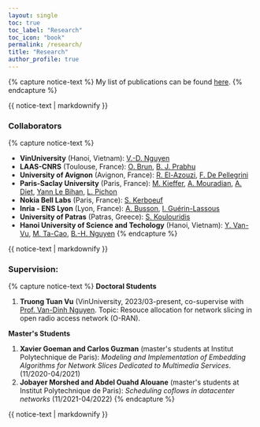 ```yaml
---
layout: single
toc: true
toc_label: "Research"
toc_icon: "book"
permalink: /research/
title: "Research"
author_profile: true
---
```



<!-- ### Research interests
{% capture notice-text %}
* Management of coflows in datacenters: scheduling and resource allocation
* Network slicing in 5G and beyond 
* Network function virtualization and softwared defined networking
* Opimisation of resource allocation and provisioning
* Quality of multimedia services, *e.g.*, adaptive video streaming
* Modeling of integer linear program (ILP) and design of heuristics for network optimization problems
{% endcapture %}

<div class="notice--success">
  {{ notice-text | markdownify }}
</div> -->

{% capture notice-text %}
My list of publications can be found [here](https://luuquangtrung.github.io/publications/).
{% endcapture %}

<div class="notice--warning">
  {{ notice-text | markdownify }}
</div>

### Collaborators
{% capture notice-text %}
* **VinUniversity** (Hanoi, Vietnam): [V.-D. Nguyen](https://vinuni.edu.vn/people/nguyen-van-dinh-phd/)
* **LAAS-CNRS** (Toulouse, France): [O. Brun](https://homepages.laas.fr/brun/), [B. J. Prabhu](https://homepages.laas.fr/bala/)
* **University of Avignon** (Avignon, France): [‪R. El-Azouzi‬](http://scholar.google.com/citations?user=Tvto5qkAAAAJ&hl=en), [F. De Pellegrini](https://scholar.google.com/citations?user=EYyOnEkAAAAJ&hl=en)
* **Paris-Saclay University** (Paris, France): [M. Kieffer](https://l2s.centralesupelec.fr/u/kieffer-michel), [A. Mouradian](https://scholar.google.com/citations?hl=fr&user=ADWSU9YAAAAJ&view_op=list_works&sortby=pubdate), [A. Diet](https://cv.archives-ouvertes.fr/antoine-diet), [Yann Le Bihan](http://lgep.geeps.centralesupelec.fr/index.php?page=yann-le-bihan), [L. Pichon](http://lgep.geeps.centralesupelec.fr/index.php?page=lionel-pichon)
* **Nokia Bell Labs** (Paris, France): [S. Kerboeuf](https://www.researchgate.net/profile/Sylvaine-Kerboeuf)
* **Inria - ENS Lyon** (Lyon, France): [A. Busson](http://www.anthonybusson.fr/), [I. Guérin-Lassous](http://perso.ens-lyon.fr/isabelle.guerin-lassous/)
* **University of Patras** (Patras, Greece): [S. Koulouridis](http://www.ece.upatras.gr/index.php/en/ece-faculty/koulouridis-stavros.html)
* **Hanoi University of Science and Techology** (Hanoi, Vietnam): [Y. Van-Vu](https://www.researchgate.net/profile/Yem-Vu), [M. Ta-Cao](https://www.gel.usherbrooke.ca/e-TESC/?page_id=202), [B.-H. Nguyen](https://scholar.google.com/citations?user=BKJabJsAAAAJ&hl=en)
{% endcapture %}

<div class="notice--success">
  {{ notice-text | markdownify }}
</div>

### Supervision:
{% capture notice-text %}
**Doctoral Students**
1. **Truong Tuan Vu** (VinUniversity, 2023/03-present, co-supervise with [Prof. Van-Dinh Nguyen](https://vinuni.edu.vn/people/nguyen-van-dinh-phd/). Topic: Resouce allocation for network slicing in open radio access network (O-RAN).

**Master's Students**
1. **Xavier Goeman and Carlos Guzman** (master's students at Institut Polytechnique de Paris): *Modeling and Implementation of Embedding Algorithms for Network Slices Dedicated to Multimedia Services*. (11/2020-04/2021)
1. **Jobayer Morshed and Abdel Ouahd Alouane** (master's students at Institut Polytechnique de Paris): *Scheduling coflows in datacenter networks* (11/2021-04/2022)
{% endcapture %}

<div class="notice--success">
  {{ notice-text | markdownify }}
</div>
